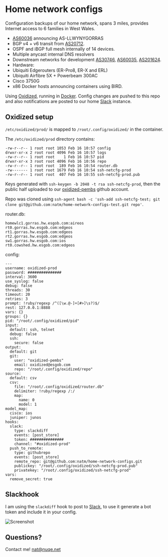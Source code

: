 # Home network configs

Configuration backups of our home network, spans 3 miles, provides Internet access to 6 families in West Wales.

* [AS60036](http://bgp.he.net/AS60036) announcing AS-LLWYNYGORRAS
* BGP v4 + v6 transit from [AS20712](http://bgp.he.net/AS20712).
* OSPF and iBGP full mesh internally of 14 devices.
* Multiple anycast internal DNS resolvers
* Downstream networks for development [AS30746](http://bgp.he.net/AS30746), [AS60035](http://bgp.he.net/AS60035), [AS201624](http://bgp.he.net/AS201624).
* Hardware:
 * Ubiquiti Edgerouters (ER-Pro8, ER-X and ERL)
 * Ubiquiti Airfibre 5X + Powerbeam 300AC
 * Cisco 3750G
 * x86 Docker hosts announcing containers using BIRD.


Using [Oxidized](https://github.com/ytti/oxidized), running in [Docker](https://github.com/ytti/oxidized/blob/master/Dockerfile). Config changes are pushed to this repo and also notifications are posted to our home [Slack](http://slack.com) instance.

## Oxidized setup

`/etc/oxidized/prod/` is mapped to `/root/.config/oxidized/` in the container.

The `/etc/oxidized/prod` directory contains:

```
-rw-r--r-- 1 root root 1053 Feb 16 10:57 config
drwxr-xr-x 2 root root 4096 Feb 16 10:57 logs
-rw-r--r-- 1 root root    1 Feb 16 10:57 pid
drwxr-xr-x 3 root root 4096 Feb 16 10:56 repo
-rw-r--r-- 1 root root  189 Feb 16 10:54 router.db
-rw------- 1 root root 1679 Feb 16 10:54 ssh-netcfg-prod
-rw-r--r-- 1 root root  407 Feb 16 10:55 ssh-netcfg-prod.pub
```

Keys generated with `ssh-keygen -b 2048 -t rsa ssh-netcfg-prod`, then the public half uploaded to our [oxidized-pembs](https://github.com/oxidized-pembs) github account.

Repo was cloned using `ssh-agent bash -c 'ssh-add ssh-netcfg-test; git clone git@github.com:natm/home-network-configs-test.git repo'`.

router.db:

```
homewlc1.gorras.hw.esgob.com:aireos
rt0.gorras.hw.esgob.com:edgeos
rt1.gorras.hw.esgob.com:edgeos
rt2.gorras.hw.esgob.com:edgeos
sw1.gorras.hw.esgob.com:ios
rt0.cowshed.hw.esgob.com:edgeos
```

config:

```
---
username: oxidized-prod
password: ###############
interval: 3600
use_syslog: false
debug: false
threads: 30
timeout: 20
retries: 3
prompt: !ruby/regexp /^([\w.@-]+[#>]\s?)$/
rest: 127.0.0.1:8888
vars: {}
groups: {}
pid: "/root/.config/oxidized/pid"
input:
  default: ssh, telnet
  debug: false
  ssh:
    secure: false
output:
  default: git
  git:
    user: "oxidized-pembs"
    email: oxidized@esgob.com
    repo: "/root/.config/oxidized/repo"
source:
  default: csv
  csv:
    file: "/root/.config/oxidized/router.db"
    delimiter: !ruby/regexp /:/
    map:
      name: 0
      model: 1
model_map:
  cisco: ios
  juniper: junos
hooks:
  slack:
    type: slackdiff
    events: [post_store]
    token: ###############
    channel: "#oxidized-prod"
  push_to_remote:
    type: githubrepo
    events: [post_store]
    remote_repo: git@github.com:natm/home-network-configs.git
    publickey: "/root/.config/oxidized/ssh-netcfg-prod.pub"
    privatekey: "/root/.config/oxidized/ssh-netcfg-prod"
vars:
  remove_secret: true
```

## Slackhook

I am using the `slackdiff` hook to post to [Slack](http://slack.com), to use it generate a bot token and include it in your config.

![Screenshot](https://raw.github.com/natm/home-network-configs/master/docs/screenshot_slackdiff.png)


## Questions?

Contact me! nat@nuqe.net
